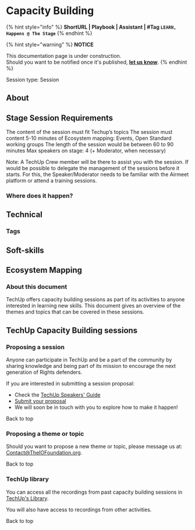 # Capacity Building

{% hint style="info" %}
**ShortURL | Playbook | Assistant | #Tag `LEARN, Happens @ The Stage`**
{% endhint %}



{% hint style="warning" %}
**NOTICE**

This documentation page is under construction.\
Should you want to be notified once it's published, [**let us know**](https://tiof.click/TIOFTarianUpdatesService).
{% endhint %}



Session type: Session



## About

## Stage Session Requirements

The content of the session must fit Techup’s topics The session must content 5-10 minutes of Ecosystem mapping: Events, Open Standard working groups The length of the session would be between 60 to 90 minutes Max speakers on stage: 4 (+ Moderator, when necessary)

Note: A TechUp Crew member will be there to assist you with the session. If would be possible to delegate the management of the sessions before it starts. For this, the Speaker/Moderator needs to be familiar with the Airmeet platform or attend a training sessions.

###

### Where does it happen?







## Technical



### Tags



## Soft-skills



## Ecosystem Mapping





###

### About this document

TechUp offers capacity building sessions as part of its activities to anyone interested in learning new skills. This document gives an overview of the themes and topics that can be covered in these sessions.



## TechUp Capacity Building sessions

### Proposing a session

Anyone can participate in TechUp and be a part of the community by sharing knowledge and being part of its mission to encourage the next generation of Rights defenders.

If you are interested in submitting a session proposal:

* Check the [TechUp Speakers' Guide](http://tiof.click/TUGuideSpeaker)
* [Submit your proposal](http://tiof.click/TUSubmissionSpeakerSession)
* We will soon be in touch with you to explore how to make it happen!

Back to top

### Proposing a theme or topic

Should you want to propose a new theme or topic, please message us at: Contact@TheIOFoundation.org.

Back to top

### TechUp library

You can access all the recordings from past capacity building sessions in [TechUp's Library](http://tiof.click/TULibrary).

You will also have access to recordings from other activities.

Back to top



